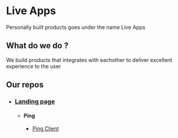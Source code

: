 # Live Apps

Personally built products goes under the name Live Apps


## What do we do ?
We build products that integrates with eachother to deliver excellent experience to the user

## Our repos
- ### [Landing page](https://github.com/dikshit-n/live-apps-landing-page)
  - #### Ping
    - [Ping Client](https://github.com/dikshit-n/ping-client)
